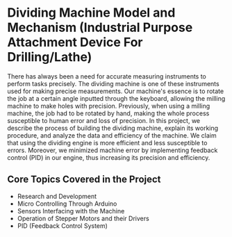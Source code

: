 # Dividing Machine Model and Mechanism (Industrial Purpose Attachment Device For Drilling/Lathe)

There has always been a need for accurate measuring instruments to perform tasks precisely. The dividing machine is one of these instruments used for making precise measurements. Our machine's essence is to rotate the job at a certain angle inputted through the keyboard, allowing the milling machine to make holes with precision. Previously, when using a milling machine, the job had to be rotated by hand, making the whole process susceptible to human error and loss of precision. In this project, we describe the process of building the dividing machine, explain its working procedure, and analyze the data and efficiency of the machine. We claim that using the dividing engine is more efficient and less susceptible to errors. Moreover, we minimized machine error by implementing feedback control (PID) in our engine, thus increasing its precision and efficiency.

## Core Topics Covered in the Project

- Research and Development
- Micro Controlling Through Arduino
- Sensors Interfacing with the Machine
- Operation of Stepper Motors and their Drivers
- PID (Feedback Control System)
